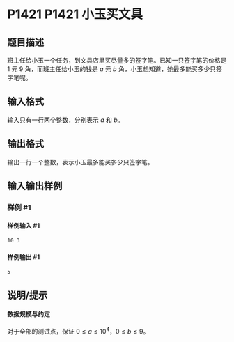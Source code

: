 # P1421 P1421 小玉买文具

## 题目描述

班主任给小玉一个任务，到文具店里买尽量多的签字笔。已知一只签字笔的价格是 $1$ 元 $9$ 角，而班主任给小玉的钱是 $a$ 元 $b$ 角，小玉想知道，她最多能买多少只签字笔呢。


## 输入格式

输入只有一行两个整数，分别表示 $a$ 和 $b$。

## 输出格式

输出一行一个整数，表示小玉最多能买多少只签字笔。


## 输入输出样例

### 样例 #1

#### 样例输入 #1

```
10 3
```

#### 样例输出 #1

```
5
```

## 说明/提示

#### 数据规模与约定

对于全部的测试点，保证 $0 \leq a \leq 10^4$，$0 \leq b \leq 9$。
